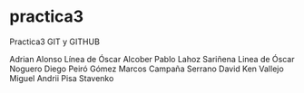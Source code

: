 # practica3
Practica3 GIT y GITHUB

Adrian Alonso
Línea de Óscar Alcober
Pablo Lahoz Sariñena
Linea de Óscar Noguero
Diego Peiró Gómez
Marcos Campaña Serrano
David Ken Vallejo Miguel
Andrii Pisa Stavenko
